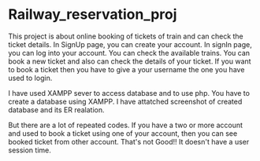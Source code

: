 # Railway_reservation_proj
This project is about online booking of tickets of train and can check the ticket details.
In SignUp page, you can create your account.
In signIn page, you can log into your account.
You can check the available trains. You can book a new ticket and also can check the details of your ticket.
If you want to book a ticket then you have to give a your username the one you have used to login.

I have used XAMPP sever to access database and to use php.
You have to create a database using XAMPP. I have attatched screenshot of created database and its ER realation.

But there are a lot of repeated codes.
If you have a two or more account and used to book a ticket using one of your account, then you can see booked ticket from other account. That's not Good!! It doesn't have a user session time.
